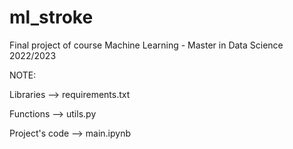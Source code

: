 # ml_stroke
Final project of course Machine Learning - Master in Data Science 2022/2023

NOTE:

Libraries --> requirements.txt

Functions --> utils.py

Project's code --> main.ipynb
